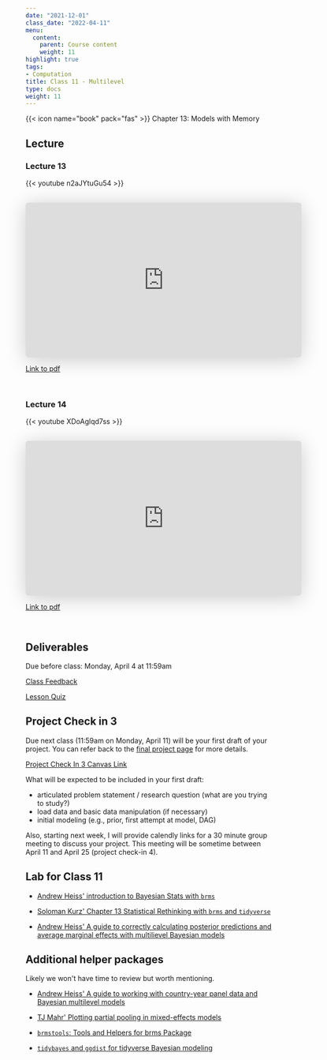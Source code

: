 ```yaml
---
date: "2021-12-01"
class_date: "2022-04-11"
menu:
  content:
    parent: Course content
    weight: 11
highlight: true
tags:
- Computation
title: Class 11 - Multilevel
type: docs
weight: 11
---
```



{{< icon name="book" pack="fas" >}} Chapter 13: Models with Memory

<!--more-->

## Lecture

### Lecture 13

{{< youtube n2aJYtuGu54 >}}

<br>

<iframe class="speakerdeck-iframe" frameborder="0" src="https://speakerdeck.com/player/e7bde2e90ac540c8be093d7bc5c57576" title="Statistical Rethinking 2022 Lecture 13" allowfullscreen="true" mozallowfullscreen="true" webkitallowfullscreen="true" style="border: 0px; background: padding-box padding-box rgba(0, 0, 0, 0.1); margin: 0px; padding: 0px; border-radius: 6px; box-shadow: rgba(0, 0, 0, 0.2) 0px 5px 40px; width: 560px; height: 314px;" data-ratio="1.78343949044586"></iframe>

[Link to pdf](https://files.speakerdeck.com/presentations/e7bde2e90ac540c8be093d7bc5c57576/Lecture_13.pdf)

<br>

### Lecture 14

{{< youtube XDoAglqd7ss >}}

<br>

<iframe class="speakerdeck-iframe" frameborder="0" src="https://speakerdeck.com/player/e8c312e606eb4f3091417a48e63ea381" title="Statistical Rethinking 2022 Lecture 14" allowfullscreen="true" mozallowfullscreen="true" webkitallowfullscreen="true" style="border: 0px; background: padding-box padding-box rgba(0, 0, 0, 0.1); margin: 0px; padding: 0px; border-radius: 6px; box-shadow: rgba(0, 0, 0, 0.2) 0px 5px 40px; width: 560px; height: 314px;" data-ratio="1.78343949044586"></iframe>

[Link to pdf](https://files.speakerdeck.com/presentations/e8c312e606eb4f3091417a48e63ea381/Lecture_14.pdf)

<br>

## Deliverables

Due before class: Monday, April 4 at 11:59am 

<a href="https://forms.gle/zMipNzav3BCL3Rwy9"><i class="fas fa-comment fa-lg"></i>  Class Feedback</a>

<a href="https://uncc.instructure.com/courses/171000/quizzes/356153"><i class="fas fa-question fa-lg"></i>  Lesson Quiz</a>

## Project Check in 3

Due next class (11:59am on Monday, April 11) will be your first draft of your project. You can refer back to the [final project page](https://dsba6010-spring2022.netlify.app/assignment/final-project/#project-check-in-3) for more details.

[Project Check In 3 Canvas Link](https://uncc.instructure.com/courses/171000/assignments/1503271)

What will be expected to be included in your first draft:
* articulated problem statement / research question (what are you trying to study?)
* load data and basic data manipulation (if necessary)
* initial modeling (e.g., prior, first attempt at model, DAG)

Also, starting next week, I will provide calendly links for a 30 minute group meeting to discuss your project. This meeting will be sometime between April 11 and April 25 (project check-in 4).

## Lab for Class 11

* [Andrew Heiss' introduction to Bayesian Stats with `brms`](https://dsba6010-spring2022.netlify.app/resource/bayes/)

* [Soloman Kurz' Chapter 13 Statistical Rethinking with `brms` and `tidyverse`](https://bookdown.org/content/4857/models-with-memory.html)

* [Andrew Heiss' A guide to correctly calculating posterior predictions and average marginal effects with multilievel Bayesian models](https://www.andrewheiss.com/blog/2021/11/10/ame-bayes-re-guide/)

## Additional helper packages

Likely we won't have time to review but worth mentioning.

* [Andrew Heiss' A guide to working with country-year panel data and Bayesian multilevel models](https://www.andrewheiss.com/blog/2021/12/01/multilevel-models-panel-data-guide/)

* [TJ Mahr' Plotting partial pooling in mixed-effects models](https://www.tjmahr.com/plotting-partial-pooling-in-mixed-effects-models/)

* [`brmstools`: Tools and Helpers for brms Package](https://mvuorre.github.io/brmstools/)

* [`tidybayes` and `ggdist` for tidyverse Bayesian modeling](https://dsba6010-spring2022.netlify.app/resource/install-rethinking/#tidybayes-and-ggdist-1)

